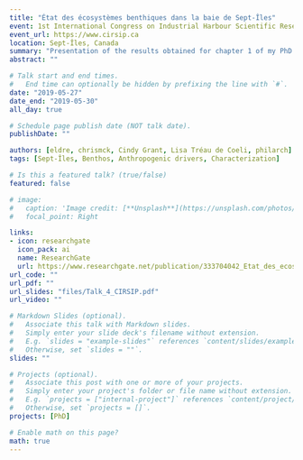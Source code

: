 ```yaml
---
title: "État des écosystèmes benthiques dans la baie de Sept-Îles"
event: 1st International Congress on Industrial Harbour Scientific Research
event_url: https://www.cirsip.ca
location: Sept-Îles, Canada
summary: "Presentation of the results obtained for chapter 1 of my PhD thesis, which have been presented in the book 'Observatoire de la Baie de Sept-Îles'. I was invited to give this talk by the organizers. (presentation in French)"
abstract: ""

# Talk start and end times.
#   End time can optionally be hidden by prefixing the line with `#`.
date: "2019-05-27"
date_end: "2019-05-30"
all_day: true

# Schedule page publish date (NOT talk date).
publishDate: ""

authors: [eldre, chrismck, Cindy Grant, Lisa Tréau de Coeli, philarch]
tags: [Sept-Îles, Benthos, Anthropogenic drivers, Characterization]

# Is this a featured talk? (true/false)
featured: false

# image:
#   caption: 'Image credit: [**Unsplash**](https://unsplash.com/photos/bzdhc5b3Bxs)'
#   focal_point: Right

links:
- icon: researchgate
  icon_pack: ai
  name: ResearchGate
  url: https://www.researchgate.net/publication/333704042_Etat_des_ecosystemes_benthiques_dans_la_baie_de_Sept-Iles
url_code: ""
url_pdf: ""
url_slides: "files/Talk_4_CIRSIP.pdf"
url_video: ""

# Markdown Slides (optional).
#   Associate this talk with Markdown slides.
#   Simply enter your slide deck's filename without extension.
#   E.g. `slides = "example-slides"` references `content/slides/example-slides.md`.
#   Otherwise, set `slides = ""`.
slides: ""

# Projects (optional).
#   Associate this post with one or more of your projects.
#   Simply enter your project's folder or file name without extension.
#   E.g. `projects = ["internal-project"]` references `content/project/deep-learning/index.md`.
#   Otherwise, set `projects = []`.
projects: [PhD]

# Enable math on this page?
math: true
---
```

